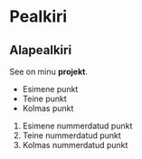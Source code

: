 # Pealkiri

## Alapealkiri

See on minu **projekt**.

- Esimene punkt
- Teine punkt
- Kolmas punkt

1. Esimene nummerdatud punkt
1. Teine nummerdatud punkt
1. Kolmas nummerdatud punkt
